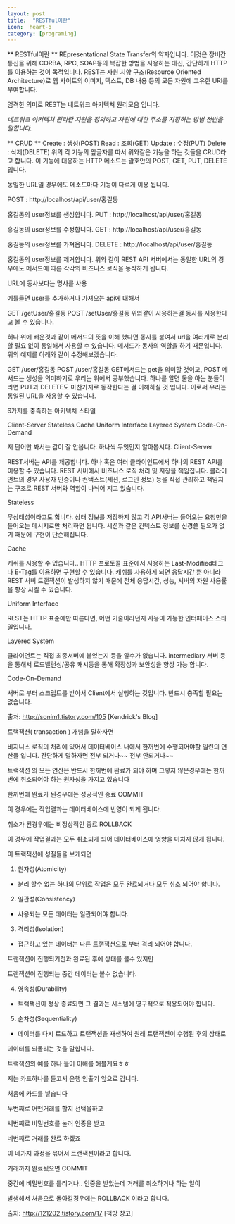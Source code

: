 ```yaml
---
layout: post
title:  "RESTful이란"
icon:  heart-o
category: [programing]
---
```


** RESTful이란 **
REpresentational State Transfer의 약자입니다.
이것은 장비간 통신을 위해 CORBA, RPC, SOAP등의 복잡한 방법을 사용하는 대신, 간단하게 HTTP를 이용하는 것이 목적입니다.
REST는 자원 지향 구조(Resource Oriented Architecture)로 웹 사이트의 이미지, 텍스트, DB 내용 등의 모든 자원에 고유한 URI를 부여합니다.

엄격한 의미로 REST는 네트워크 아키텍쳐 원리모음 입니다.

*네트워크 아키텍처 원리란 자원을 정의하고 자원에 대한 주소를 지정하는 방법 전반을 말합니다.*

** CRUD **
Create : 생성(POST)
Read : 조회(GET)
Update : 수정(PUT)
Delete : 삭제(DELETE)
위의 각 기능의 앞글자를 따서 위와같은 기능을 하는 것들을 CRUD라고 합니다.
이 기능에 대응하는 HTTP 메소드는 괄호안의 POST, GET, PUT, DELETE 입니다.

동일한 URL일 경우에도 메소드마다 기능이 다르게 이용 됩니다.

POST : http://localhost/api/user/홍길동

홍길동의 user정보를 생성합니다.
PUT : http://localhost/api/user/홍길동

홍길동의 user정보를 수정합니다.
GET : http://localhost/api/user/홍길동

홍길동의 user정보를 가져옵니다.
DELETE : http://localhost/api/user/홍길동

홍길동의 user정보를 제거합니다.
위와 같이 REST API 서버에서는 동일한 URL의 경우에도 메서드에 따른 각각의 비즈니스 로직을 동작하게 됩니다.

URL에 동사보다는 명사를 사용

예를들면 user를 추가하거나 가져오는 api에 대해서

GET /getUser/홍길동
POST /setUser/홍길동
위와같이 사용하는걸 동사를 사용한다고 볼 수 있습니다.

허나 위에 배운것과 같이 메서드의 뜻을 이해 했다면 동사를 붙여서 url을 여러개로 분리할 필요 없이 통일해서 사용할 수 있습니다.
메서드가 동사의 역할을 하기 때문입니다. 위의 예제를 아래와 같이 수정해보겠습니다.

GET /user/홍길동
POST /user/홍길동
GET메서드는 get을 의미할 것이고, POST 메서드는 생성을 의미하기로 우리는 위에서 공부했습니다.
하나를 알면 둘을 아는 분들이라면 PUT과 DELETE도 마찬가지로 동작한다는 걸 이해하실 것 입니다.
이로써 우리는 통일된 URL을 사용할 수 있습니다.

6가지를 충족하는 아키텍처 스타일

Client-Server
Stateless
Cache
Uniform Interface
Layered System
Code-On-Demand


저 단어만 봐서는 감이 잘 안옵니다. 하나씩 무엇인지 알아봅시다.
Client-Server


REST서버는 API를 제공합니다.
하나 혹은 여러 클라이언트에서 하나의 REST API를 이용할 수 있습니다.
REST 서버에서 비즈니스 로직 처리 및 저장을 책임집니다.
클라이언트의 경우 사용자 인증이나 컨택스트(세션, 로그인 정보) 등을 직접 관리하고 책임지는 구조로 REST 서버와 역할이 나뉘어 지고 있습니다.

Stateless

무상태성이라고도 합니다.
상태 정보를 저장하지 않고 각 API서버는 들어오는 요청만을 들어오는 메시지로만 처리하면 됩니다.
세션과 같은 컨텍스트 정보를 신경쓸 필요가 없기 때문에 구현이 단순해집니다.

Cache

캐쉬를 사용할 수 있습니다..
HTTP 프로토콜 표준에서 사용하는 Last-Modified태그나 E-Tag를 이용하면 구현할 수 있습니다.
캐쉬를 사용하게 되면 응답시간 뿐 아니라 REST 서버 트랜잭션이 발생하지 않기 때문에 전체 응답시간, 성능, 서버의 자원 사용률을 향상 시킬 수 있습니다.

Uniform Interface

REST는 HTTP 표준에만 따른다면, 어떤 기술이라던지 사용이 가능한 인터페이스 스타일입니다.


Layered System

클라이언트는 직접 최종서버에 붙었는지 등을 알수가 없습니다.
intermediary 서버 등을 통해서 로드밸런싱/공유 캐시등을 통해 확장성과 보안성을 향상 가능 합니다.

Code-On-Demand

서버로 부터 스크립트를 받아서 Client에서 실행하는 것입니다.
반드시 충족할 필요는 없습니다.




출처: http://sonim1.tistory.com/105 [Kendrick's Blog]



트랙잭션( transaction ) 개념을 말하자면

비지니스 로직의 처리에 있어서
데이터베이스 내에서 한꺼번에 수행되어야할 일련의 연산들 입니다.
간단하게 말하자면 전부 되거나~~ 전부 안되거나~~

트랙잭션 의 모든 연산은 반드시 한꺼번에 완료가 되야 하며
 그렇지 않은경우에는 한꺼번에 취소되어야 하는 원자성을 가지고 있습니다

한꺼번에 완료가 된경우에는 성공적인 종료 COMMIT

이 경우에는 작업결과는 데이터베이스에 반영이 되게 됩니다.

취소가 된경우에는 비정상적인 종료 ROLLBACK

이 경우에 작업결과는 모두 취소되게 되어 데이터베이스에 영향을 미치지 않게 됩니다.





이 트랙잭션에 성질들을 보게되면

1. 원자성(Atomicity)

- 분리 할수 없는 하나의 단위로 작업은 모두 완료되거나 모두 취소 되어야 합니다.

2. 일관성(Consistency)

- 사용되는 모든 데이터는 일관되어야 합니다.

3. 격리성(Isolation)

 - 접근하고 있는 데이터는 다른 트랜잭션으로 부터 격리 되어야 합니다.

트랜잭션이 진행되기전과 완료된 후에 상태를 볼수 있지만

트랜잭션이 진행되는 중간 데이터는 볼수 없습니다.

4. 영속성(Durability)

- 트랙잭션이 정상 종료되면 그 결과는 시스템에 영구적으로 적용되어야 합니다.

5. 순차성(Sequentiality)

- 데이터를 다시 로드하고 트랜잭션을 재생하여 원래 트랜잭션이 수행된 후의 상태로

 데이터를 되돌리는 것을 말합니다.



트랙잭션의 예를 하나 들어 이해를 해볼게요ㅎㅎ



저는 카드하나를 들고서 은행 인출기 앞으로 갑니다.

처음에     카드를 넣습니다

두번째로     어떤거래를 할지 선택을하고

세번째로     비밀번호를 눌러 인증을 받고

네번째로     거래를 완료 하겠죠

이 네가지 과정을 묶어서 트랜잭션이라고 합니다.



거래까지 완료됬으면 COMMIT

중간에 비밀번호를 틀리거나.. 인증을 받았는데 거래를 취소하거나 하는 일이

 발생해서 처음으로 돌아갈경우에는 ROLLBACK 이라고 합니다.





출처: http://121202.tistory.com/17 [책방 창고]
